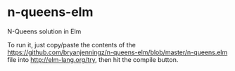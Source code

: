 # n-queens-elm
N-Queens solution in Elm

To run it, just copy/paste the contents of the https://github.com/bryanjenningz/n-queens-elm/blob/master/n-queens.elm file into http://elm-lang.org/try, then hit the compile button.
